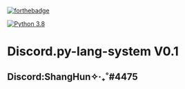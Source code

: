 [![forthebadge](https://forthebadge.com/images/badges/made-with-python.svg)](https://forthebadge.com)

[![Python 3.8](https://img.shields.io/badge/python-3.8-blue.svg)](https://www.python.org/downloads/release/python-380/)

# Discord.py-lang-system V0.1

## Discord:ShangHun✧‧₊˚#4475

